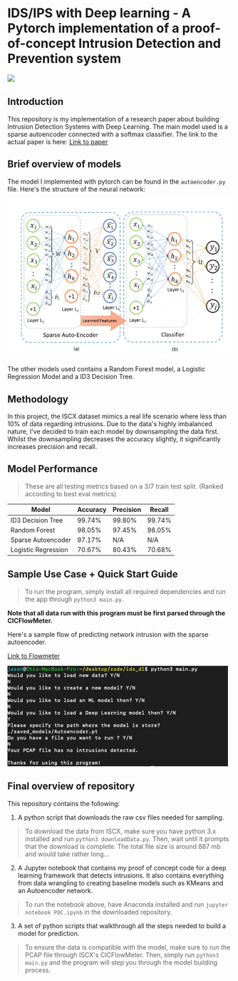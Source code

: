 # IDS/IPS with Deep learning - A Pytorch implementation of a proof-of-concept Intrusion Detection and Prevention system

![](<https://img.shields.io/badge/python3-passing-brightgreen.svg>)

## Introduction

This repository is my implementation of a research paper about building Intrusion Detection Systems with Deep Learning. The main model used is a sparse autoencoder connected with a softmax classifier. The link to the actual paper is here: [Link to paper](https://eudl.eu/pdf/10.4108/eai.3-12-2015.2262516)

## Brief overview of models

The model I implemented with pytorch can be found in the `autoencoder.py` file.
Here's the structure of the neural network:

![Architecture](imgs/architecture.png)

The other models used contains a Random Forest model, a Logistic Regression Model and a ID3 Decision Tree.

## Methodology

In this project, the ISCX dataset mimics a real life scenario where less than 10% of data regarding intrusions. Due to the data's highly imbalanced nature, I've decided to train each model by downsampling the data first. Whilst the downsampling decreases the accuracy slightly, it significantly increases precision and recall.

## Model Performance

> These are all testing metrics based on a 3/7 train test split. (Ranked according to best eval metrics)

| Model               | Accuracy               | Precision           | Recall              |
| ------------------- | ---------------------- | ------------------- | ------------------- |
| ID3 Decision Tree   | 99.74%                 | 99.80%              | 99.74%              |
| Random Forest       | 98.05%                 | 97.45%              | 98.05%              |
| Sparse Autoencoder  | 97.17%                 | N/A                 | N/A                 |
| Logistic Regression | 70.67%                 | 80.43%              | 70.68%              |


## Sample Use Case + Quick Start Guide

> To run the program, simply install all required dependencies and run the app through `python3 main.py`.

**Note that all data run with this program must be first parsed through the CICFlowMeter.**

Here's a sample flow of predicting network intrusion with the sparse autoencoder.

[Link to Flowmeter](https://github.com/ISCX/CICFlowMeter)

![Workflow](imgs/sample_flow.png)

## Final overview of repository

This repository contains the following: 

1. A python script that downloads the raw csv files needed for sampling.

> To download the data from ISCX, make sure you have python 3.x installed and run `python3 downloadData.py`. Then, wait until it prompts that the download is complete. The total file size is around 887 mb and would take rather long...

2. A Jupyter notebook that contains my proof of concept code for a deep learning framework that detects intrusions. It also contains everything from data wrangling to creating baseline models such as KMeans and an Autoencoder network.

> To run the notebook above, have Anaconda installed and run `jupyter notebook POC.ipynb` in the downloaded repository.

3. A set of python scripts that walkthrough all the steps needed to build a model for prediction.

> To ensure the data is compatible with the model, make sure to run the PCAP file through ISCX's CICFlowMeter. Then, simply run `python3 main.py` and the program will step you through the model building process.
